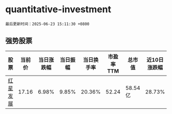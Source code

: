 # quantitative-investment

`最后更新时间：2025-06-23 15:11:30 +0800`

## 强势股票

|股票|当前价|当日涨跌幅|当日振幅|当日换手率|市盈率TTM|总市值|近10日涨跌幅|
|----|----|----|----|----|----|----|----|
|[红星发展](https://xueqiu.com/S/SH600367)|17.16|6.98%|9.85%|20.36%|52.24|58.54亿|28.73%|
